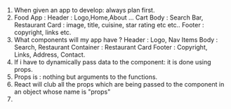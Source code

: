 1. When given an app to develop: always plan first.
2. Food App : 
Header : Logo,Home,About ... Cart
Body : Search Bar, Restaurant Card : image, title, cuisine, star rating etc etc..
Footer : copyright, links etc.
3. What components will my app have ?
Header : Logo, Nav Items
Body : Search, Restaurant Container : Restaurant Card
Footer : Copyright, Links, Address, Contact. 
4. If i have to dynamically pass data to the component: it is done using props. 
5. Props is  : nothing but arguments to the functions. 
6. React will club all the props which are being passed to the component in an object whose name is "props"
7. 